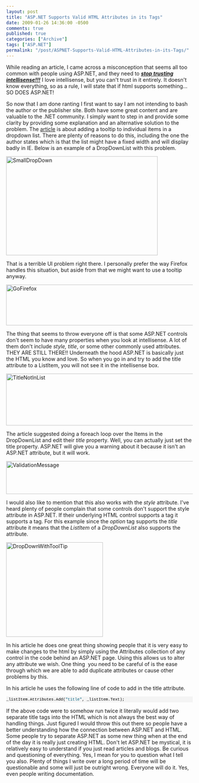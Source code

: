 ```yaml
---
layout: post
title: "ASP.NET Supports Valid HTML Attributes in its Tags"
date: 2009-01-26 14:36:00 -0500
comments: true
published: true
categories: ["Archive"]
tags: ["ASP.NET"]
permalink: "/post/ASPNET-Supports-Valid-HTML-Attributes-in-its-Tags/"
---
```


<p>While reading an article, I came across a misconception that seems all too common with people using ASP.NET, and they need to <strong><em><span style="text-decoration: underline;">stop trusting intellisense!!!</span></em></strong> I love intellisense, but you can't trust in it entirely. It doesn't know everything, so as a rule, I will state that if html supports something... SO DOES ASP.NET!</p>
<p>So now that I am done ranting I first want to say I am not intending to bash the author or the publisher site. Both have some great content and are valuable to the .NET community. I simply want to step in and provide some clarity by providing some explanation and an alternative solution to the problem. The <a href="http://aspalliance.com/1803_CodeSnip_Adding_a_ToolTip_for_Each_List_Item" target="_blank">article</a> is about adding a tooltip to individual items in a dropdown list. There are plenty of reasons to do this, including the one the author states which is that the list might have a fixed width and will display badly in IE. Below is an example of a DropDownList with this problem.</p>
<p><img style="border: 0px none ;" src="http://brendan.enrick.com/files/media/image/WindowsLiveWriter/ASP.NETSupportsValidHTMLAttributesinitsT_C610/SmallDropDown_3.jpg" border="0" alt="SmallDropDown" width="409" height="267"></p>
<p>That is a terrible UI problem right there. I personally prefer the way Firefox handles this situation, but aside from that we might want to use a tooltip anyway.</p>
<p><img style="border: 0px none ;" src="http://brendan.enrick.com/files/media/image/WindowsLiveWriter/ASP.NETSupportsValidHTMLAttributesinitsT_C610/GoFirefox_3.jpg" border="0" alt="GoFirefox" width="591" height="110"></p>
<p>The thing that seems to throw everyone off is that some ASP.NET controls don't seem to have many properties when you look at intellisense. A lot of them don't include <em>style, title</em>, or some other commonly used attributes. THEY ARE STILL THERE!! Underneath the hood ASP.NET is basically just the HTML you know and love. So when you go in and try to add the title attribute to a ListItem, you will not see it in the intellisense box.</p>
<p><img style="border: 0px none ;" src="http://brendan.enrick.com/files/media/image/WindowsLiveWriter/ASP.NETSupportsValidHTMLAttributesinitsT_C610/TitleNotInList_3.jpg" border="0" alt="TitleNotInList" width="637" height="140"></p>
<p>The article suggested doing a foreach loop over the Items in the DropDownList and edit their <em>title</em> property. Well, you can actually just set the title property. ASP.NET will give you a warning about it because it isn't an ASP.NET attribute, but it will work.</p>
<p><img style="border: 0px none ;" src="http://brendan.enrick.com/files/media/image/WindowsLiveWriter/ASP.NETSupportsValidHTMLAttributesinitsT_C610/ValidationMessage_3.jpg" border="0" alt="ValidationMessage" width="655" height="89"></p>
<p>I would also like to mention that this also works with the <em>style</em> attribute. I've heard plenty of people complain that some controls don't support the style attribute in ASP.NET. If their underlying HTML control supports a tag it supports a tag. For this example since the <em>option</em> tag supports the <em>title</em> attribute it means that the <em>ListItem</em> of a <em>DropDownList</em> also supports the attribute.</p>
<p><img style="border: 0px none ;" src="http://brendan.enrick.com/files/media/image/WindowsLiveWriter/ASP.NETSupportsValidHTMLAttributesinitsT_C610/DropDownWithToolTip_3.jpg" border="0" alt="DropDownWithToolTip" width="261" height="255"></p>
<p>In his article he does one great thing showing people that it is very easy to make changes to the html by simply using the Attributes collection of any control in the code behind an ASP.NET page. Using this allows us to alter any attribute we wish. One thing&nbsp; you need to be careful of is the ease through which we are able to add duplicate attributes or cause other problems by this.</p>
<p>In his article he uses the following line of code to add in the title attribute.</p>
<div>
<pre style="border-style: none; margin: 0em; padding: 0px; overflow: visible; font-size: 8pt; width: 100%; color: black; line-height: 12pt; font-family: consolas,'Courier New',courier,monospace; background-color: #f4f4f4;">_listItem.Attributes.Add(<span style="color: #006080;">"title"</span>, _listItem.Text); 
</pre>
</div>
<p>If the above code were to somehow run twice it literally would add two separate title tags into the HTML which is not always the best way of handling things. Just figured I would throw this out there so people have a better understanding how the connection between ASP.NET and HTML. Some people try to separate ASP.NET as some new thing when at the end of the day it is really just creating HTML. Don't let ASP.NET be mystical, it is relatively easy to understand if you just read articles and blogs. Be curious and questioning of everything. Yes, I mean for you to question what I tell you also. Plenty of things I write over a long period of time will be questionable and some will just be outright wrong. Everyone will do it. Yes, even people writing documentation.</p>
